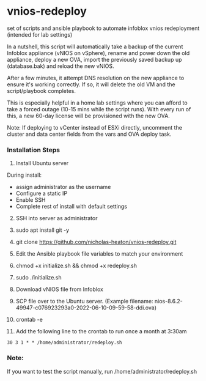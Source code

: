 # vnios-redeploy
set of scripts and ansible playbook to automate infoblox vnios redeployment (intended for lab settings)

In a nutshell, this script will automatically take a backup of the current Infoblox appliance (vNIOS on vSphere), rename and power down the old appliance, deploy a new OVA, import the previously saved backup up (database.bak) and reload the new vNIOS.

After a few minutes, it attempt DNS resolution on the new appliance to ensure it's working correctly. If so, it will delete the old VM and the script/playbook completes.

This is especially helpful in a home lab settings where you can afford to take a forced outage (10-15 mins while the script runs). With every run of this, a new 60-day license will be provisioned with the new OVA.

Note: If deploying to vCenter instead of ESXi directly, uncomment the cluster and data center fields from the vars and OVA deploy task.



### Installation Steps

1. Install Ubuntu server
  
  During install:
  - assign administrator as the username
  - Configure a static IP
  - Enable SSH
  - Complete rest of install with default settings
2. SSH into server as administrator
3. sudo apt install git -y
4. git clone https://github.com/nicholas-heaton/vnios-redeploy.git
5. Edit the Ansible playbook file variables to match your environment
6. chmod +x initialize.sh && chmod +x redeploy.sh
7. sudo ./initialize.sh
8. Download vNIOS file from Infoblox
9. SCP file over to the Ubuntu server. (Example filename: nios-8.6.2-49947-c076923293a0-2022-06-10-09-59-58-ddi.ova)
10. crontab -e

11. Add the following line to the crontab to run once a month at 3:30am

```30 3 1 * * /home/administrator/redeploy.sh```

### Note:
If you want to test the script manually, run /home/administrator/redeploy.sh
